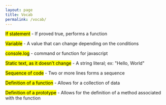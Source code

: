 ```yaml
---
layout: page
title: Vocab
permalink: /vocab/
---
```


<p> <mark>If statement</mark> - If proved true, performs a function</p>

<p> <mark>Variable</mark> - A value that can change depending on the conditions</p>

<p> <mark>console.log</mark> - command or function for javascript</p>

<p> <mark>Static text, as it doesn't change</mark> - A string literal; ex: "Hello, World"</p>

<p>  <mark>Sequence of code</mark> - Two or more lines forms a sequence</p>

<p> <mark>Definition of a function</mark> - Allows for a collection of data</p>

<p> <mark>Definition of a prototype</mark> - Allows for the definition of a method associated with the function</p>